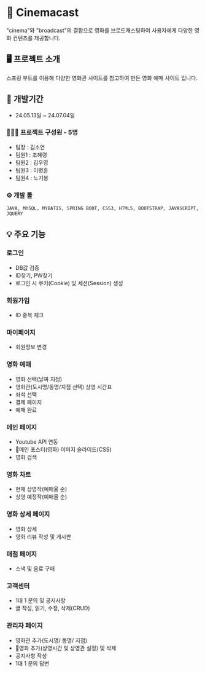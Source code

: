 # 📌 Cinemacast

"cinema"와 "broadcast"의 결합으로 영화를 브로드캐스팅하여 사용자에게 다양한 영화 컨텐츠를 제공합니다. 


## 🖥️ 프로젝트 소개

스프링 부트를 이용해 다양한 영화관 사이트를 참고하여 만든 영화 예매 사이트 입니다.

## 📆 개발기간

* 24.05.13일 ~ 24.07.04일

### 👨‍👩‍👦 프로젝트 구성원 - 5명

* 팀장 : 김소연
* 팀원1 : 조혜령
* 팀원2 : 김우영
* 팀원3 : 이병훈
* 팀원4 : 노기봉

### ⚙️ 개발 툴

```
JAVA, MYSQL, MYBATIS, SPRING BOOT, CSS3, HTML5, BOOTSTRAP, JAVASCRIPT, JQUERY
```

## 💡 주요 기능

### 로그인
* DB값 검증
* ID찾기, PW찾기
* 로그인 시 쿠키(Cookie) 및 세션(Session) 생성
  
### 회원가입
* ID 중복 체크

### 마이페이지
* 회원정보 변경

### 영화 예매
* 영화 선택(날짜 지정)
* 영화관(도시명/동명/지점 선택) 상영 시간표
* 좌석 선택
* 결제 페이지
* 예매 완료

### 메인 페이지
* Youtube API 연동
* 메인 포스터(영화) 이미지 슬라이드(CSS)
* 영화 검색

### 영화 차트
* 현재 상영작(예매율 순)
* 상영 예정작(예매율 순)

### 영화 상세 페이지
* 영화 상세
* 영화 리뷰 작성 및 게시판

### 매점 페이지
* 스낵 및 음료 구매

### 고객센터
* 1대 1 문의 및 공지사항
* 글 작성, 읽기, 수정, 삭제(CRUD)

### 관리자 페이지
* 영화관 추가(도시명/ 동명/ 지점)
* 영화 추가(상영시간 및 상영관 설정) 및 삭제
* 공지사항 작성
* 1대 1 문의 답변

